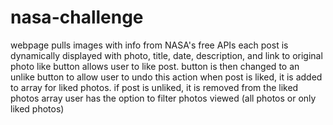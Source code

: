 # nasa-challenge

webpage pulls images with info from NASA's free APIs
each post is dynamically displayed with photo, title, date, description, and link to original photo
like button allows user to like post. button is then changed to an unlike button to allow user to undo this action
when post is liked, it is added to array for liked photos. if post is unliked, it is removed from the liked photos array
user has the option to filter photos viewed (all photos or only liked photos)
